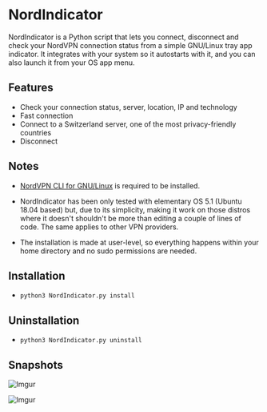 # NordIndicator

NordIndicator is a Python script that lets you connect, disconnect and check your NordVPN connection status from a simple GNU/Linux tray app indicator. It integrates with your system so it autostarts with it, and you can also launch it from your OS app menu.

## Features
* Check your connection status, server, location, IP and technology
* Fast connection
* Connect to a Switzerland server, one of the most privacy-friendly countries
* Disconnect

## Notes

* [NordVPN CLI for GNU/Linux](https://support.nordvpn.com/es/Preguntas-frecuentes/Tutoriales-de-configuraci%c3%b3n/1636892662/Instalar-y-utilizar-NordVPN-en-Debian-Ubuntu-Raspberry-Pi-Elementary-OS-y-Linux-Mint.htm) is required to be installed.

* NordIndicator has been only tested with elementary OS 5.1 (Ubuntu 18.04 based) but, due to its simplicity, making it work on those distros where it doesn't shouldn't be more than editing a couple of lines of code. The same applies to other VPN providers.

* The installation is made at user-level, so everything happens within your  home directory and no sudo permissions are needed.


## Installation
* ```python3 NordIndicator.py install```

## Uninstallation
* ```python3 NordIndicator.py uninstall```

## Snapshots
![Imgur](https://i.imgur.com/M4CAejU.png)

![Imgur](https://i.imgur.com/7iXgyY1.png)
